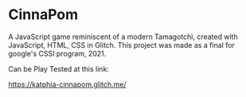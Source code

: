 # CinnaPom
A JavaScript game reminiscent of a modern Tamagotchi, created with JavaScript, HTML, CSS in Glitch. 
This project was made as a final for google's CSSI program, 2021.

Can be Play Tested at this link:

https://katphia-cinnapom.glitch.me/
